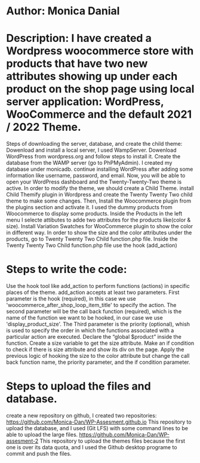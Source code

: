 # Author: Monica Danial
# Description: I have created a Wordpress woocommerce store with products that have two new attributes showing up under each product on the shop page using local server application: WordPress, WooCommerce and the default 2021 / 2022 Theme.
Steps of downloading the server, database, and create the child theme:
Dowenload and install a local server, I used WampServer. Dowenload WordPress from wordpress.org and follow steps to install it. Create the database from the WAMP server (go to PhPMyAdmin). I created my database under monicadb. continue installing WordPress after adding some information like username, password, and email. Now, you will be able to open your WordPress dashboard and the Twenty-Twenty-Two theme is active. In order to modify the theme, we should create a Child Theme. install Child Themify plugin in Wordpress and create the Twenty Twenty Two child theme to make some changes. Then, Install the Woocommerce plugin from the plugins section and activate it. I used the dummy products from Woocommerce to display some products. Inside the Products in the left menu I selecte attibutes to adde two attributes for the products like(color & size). Install Variation Swatches for WooCommerce plugin to show the color in different way. In order to show the size and the color attributes under the products, go to Twenty Twenty Two Child function.php file. Inside the Twenty Twenty Two Child function.php file use the hook (add_action)

# Steps to write the code:
Use the hook tool like add_action to perform functions (actions) in specific places of the theme. add_action accepts at least two parameters. First parameter is the hook (required), in this case we use 'woocommerce_after_shop_loop_item_title' to specify the action. The second parameter will be the call back function (required), which is the name of the function we want to be hooked, in our case we use 'display_product_size'. The Third parameter is the priority (optional), whish is used to specify the order in which the functions associated with a particular action are executed. Declare the “global $product” inside the function. Create a size variable to get the size attribute. Make an if condition to check if there is size attribute and show its div on the page. Apply the previous logic of hooking the size to the color attribute but change the call back function name, the priority parameter, and the if condition parameter.

# Steps to upload the files and database.
create a new repository on github, I created two repositories: https://github.com/Monica-Dan/WP-Assesment.github.io This repository to upload the database, and I used (Git LFS) with some command lines to be able to upload the large files. https://github.com/Monica-Dan/WP-assesment-2 This repository to upload the themes files because the first one is over its data quota, and I used the Github desktop programe to commit and push the files.
